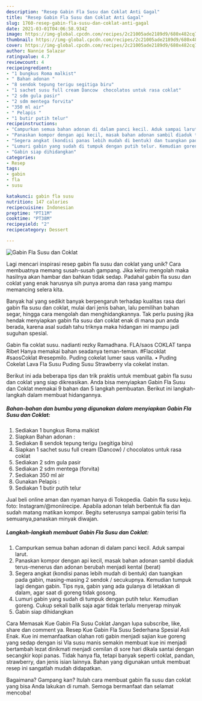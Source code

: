 ```yaml
---
description: "Resep Gabin Fla Susu dan Coklat Anti Gagal"
title: "Resep Gabin Fla Susu dan Coklat Anti Gagal"
slug: 1760-resep-gabin-fla-susu-dan-coklat-anti-gagal
date: 2021-03-01T04:06:58.934Z
image: https://img-global.cpcdn.com/recipes/2c21005ade2189d9/680x482cq70/gabin-fla-susu-dan-coklat-foto-resep-utama.jpg
thumbnail: https://img-global.cpcdn.com/recipes/2c21005ade2189d9/680x482cq70/gabin-fla-susu-dan-coklat-foto-resep-utama.jpg
cover: https://img-global.cpcdn.com/recipes/2c21005ade2189d9/680x482cq70/gabin-fla-susu-dan-coklat-foto-resep-utama.jpg
author: Nannie Salazar
ratingvalue: 4.7
reviewcount: 4
recipeingredient:
- "1 bungkus Roma malkist"
- " Bahan adonan "
- "8 sendok tepung terigu segitiga biru"
- "1 sachet susu full cream Dancow  chocolatos untuk rasa coklat"
- "2 sdm gula pasir"
- "2 sdm mentega forvita"
- "350 ml air"
- " Pelapis "
- "1 butir putih telur"
recipeinstructions:
- "Campurkan semua bahan adonan di dalam panci kecil. Aduk sampai larut."
- "Panaskan kompor dengan api kecil, masak bahan adonan sambil diaduk terus-menerus dan adonan berubah menjadi kental (berat)"
- "Segera angkat (kondisi panas lebih mudah di bentuk) dan tuangkan pada gabin, masing-masing 2 sendok / secukupnya. Kemudian tumpuk lagi dengan gabin. Tips nya, gabin yang ada gulanya di letakkan di dalam, agar saat di goreng tidak gosong."
- "Lumuri gabin yang sudah di tumpuk dengan putih telur. Kemudian goreng. Cukup sekali balik saja agar tidak terlalu menyerap minyak"
- "Gabin siap dihidangkan"
categories:
- Resep
tags:
- gabin
- fla
- susu

katakunci: gabin fla susu 
nutrition: 147 calories
recipecuisine: Indonesian
preptime: "PT11M"
cooktime: "PT38M"
recipeyield: "2"
recipecategory: Dessert

---
```



![Gabin Fla Susu dan Coklat](https://img-global.cpcdn.com/recipes/2c21005ade2189d9/680x482cq70/gabin-fla-susu-dan-coklat-foto-resep-utama.jpg)

Lagi mencari inspirasi resep gabin fla susu dan coklat yang unik? Cara membuatnya memang susah-susah gampang. Jika keliru mengolah maka hasilnya akan hambar dan bahkan tidak sedap. Padahal gabin fla susu dan coklat yang enak harusnya sih punya aroma dan rasa yang mampu memancing selera kita.

Banyak hal yang sedikit banyak berpengaruh terhadap kualitas rasa dari gabin fla susu dan coklat, mulai dari jenis bahan, lalu pemilihan bahan segar, hingga cara mengolah dan menghidangkannya. Tak perlu pusing jika hendak menyiapkan gabin fla susu dan coklat enak di mana pun anda berada, karena asal sudah tahu triknya maka hidangan ini mampu jadi suguhan spesial.

Gabin fla coklat susu. nadianti rezky Ramadhana. FLA/saos COKLAT tanpa Ribet Hanya memakai bahan seadanya teman-teman. #Flacoklat #saosCoklat #resepmilo. Puding cokelat lumer saus vanilla. • Puding Cokelat Lava Fla Susu Puding Susu Strawberry vla cokelat instan.


Berikut ini ada beberapa tips dan trik praktis untuk membuat gabin fla susu dan coklat yang siap dikreasikan. Anda bisa menyiapkan Gabin Fla Susu dan Coklat memakai 9 bahan dan 5 langkah pembuatan. Berikut ini langkah-langkah dalam membuat hidangannya.

<!--inarticleads1-->

##### Bahan-bahan dan bumbu yang digunakan dalam menyiapkan Gabin Fla Susu dan Coklat:

1. Sediakan 1 bungkus Roma malkist
1. Siapkan  Bahan adonan :
1. Sediakan 8 sendok tepung terigu (segitiga biru)
1. Siapkan 1 sachet susu full cream (Dancow) / chocolatos untuk rasa coklat
1. Sediakan 2 sdm gula pasir
1. Sediakan 2 sdm mentega (forvita)
1. Sediakan 350 ml air
1. Gunakan  Pelapis :
1. Sediakan 1 butir putih telur


Jual beli online aman dan nyaman hanya di Tokopedia. Gabin fla susu keju. foto: Instagram/@moniirecipe. Apabila adonan telah berbentuk fla dan sudah matang matikan kompor. Begitu seterusnya sampai gabin terisi fla semuanya,panaskan minyak diwajan. 

<!--inarticleads2-->

##### Langkah-langkah membuat Gabin Fla Susu dan Coklat:

1. Campurkan semua bahan adonan di dalam panci kecil. Aduk sampai larut.
1. Panaskan kompor dengan api kecil, masak bahan adonan sambil diaduk terus-menerus dan adonan berubah menjadi kental (berat)
1. Segera angkat (kondisi panas lebih mudah di bentuk) dan tuangkan pada gabin, masing-masing 2 sendok / secukupnya. Kemudian tumpuk lagi dengan gabin. Tips nya, gabin yang ada gulanya di letakkan di dalam, agar saat di goreng tidak gosong.
1. Lumuri gabin yang sudah di tumpuk dengan putih telur. Kemudian goreng. Cukup sekali balik saja agar tidak terlalu menyerap minyak
1. Gabin siap dihidangkan


Cara Memasak Kue Gabin Fla Susu Coklat Jangan lupa subscribe, like, share dan comment ya. Resep Kue Gabin Fla Susu Sederhana Spesial Asli Enak. Kue ini memanfaatkan olahan roti gabin menjadi sajian kue goreng yang sedap dengan isi Vla susu manis semakin membuat kue ini menjadi bertambah lezat dinikmati menjadi cemilan di sore hari dikala santai dengan secangkir kopi panas. Tidak hanya fla, tetapi banyak seperti coklat, pandan, strawberry, dan jenis isian lainnya. Bahan yang digunakan untuk membuat resep ini sangatlah mudah didapatkan. 

Bagaimana? Gampang kan? Itulah cara membuat gabin fla susu dan coklat yang bisa Anda lakukan di rumah. Semoga bermanfaat dan selamat mencoba!
